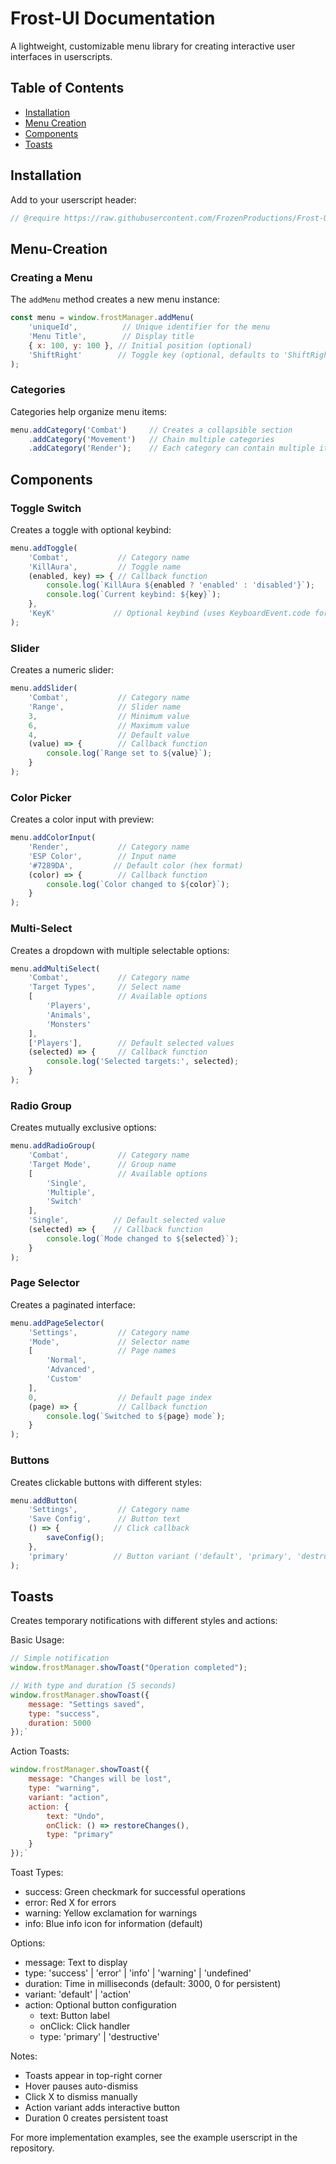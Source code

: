 # Frost-UI Documentation

A lightweight, customizable menu library for creating interactive user interfaces in userscripts.

## Table of Contents
- [Installation](#installation)
- [Menu Creation](#menu-creation)
- [Components](#components)
- [Toasts](#toasts)

## Installation

Add to your userscript header:

```javascript
// @require https://raw.githubusercontent.com/FrozenProductions/Frost-UI/main/scripts/Library.js
```

## Menu-Creation

### Creating a Menu
The `addMenu` method creates a new menu instance:

```javascript
const menu = window.frostManager.addMenu(
    'uniqueId',          // Unique identifier for the menu
    'Menu Title',        // Display title
    { x: 100, y: 100 }, // Initial position (optional)
    'ShiftRight'        // Toggle key (optional, defaults to 'ShiftRight')
);
```

### Categories
Categories help organize menu items:

```javascript
menu.addCategory('Combat')     // Creates a collapsible section
    .addCategory('Movement')   // Chain multiple categories
    .addCategory('Render');    // Each category can contain multiple items
```

## Components

### Toggle Switch
Creates a toggle with optional keybind:

```javascript
menu.addToggle(
    'Combat',           // Category name
    'KillAura',         // Toggle name
    (enabled, key) => { // Callback function
        console.log(`KillAura ${enabled ? 'enabled' : 'disabled'}`);
        console.log(`Current keybind: ${key}`);
    },
    'KeyK'             // Optional keybind (uses KeyboardEvent.code format)
);
```

### Slider
Creates a numeric slider:

```javascript
menu.addSlider(
    'Combat',           // Category name
    'Range',            // Slider name
    3,                  // Minimum value
    6,                  // Maximum value
    4,                  // Default value
    (value) => {        // Callback function
        console.log(`Range set to ${value}`);
    }
);
```

### Color Picker
Creates a color input with preview:

```javascript
menu.addColorInput(
    'Render',           // Category name
    'ESP Color',        // Input name
    '#7289DA',         // Default color (hex format)
    (color) => {        // Callback function
        console.log(`Color changed to ${color}`);
    }
);
```

### Multi-Select
Creates a dropdown with multiple selectable options:

```javascript
menu.addMultiSelect(
    'Combat',           // Category name
    'Target Types',     // Select name
    [                   // Available options
        'Players',
        'Animals',
        'Monsters'
    ],
    ['Players'],        // Default selected values
    (selected) => {     // Callback function
        console.log('Selected targets:', selected);
    }
);
```

### Radio Group
Creates mutually exclusive options:

```javascript
menu.addRadioGroup(
    'Combat',           // Category name
    'Target Mode',      // Group name
    [                   // Available options
        'Single',
        'Multiple',
        'Switch'
    ],
    'Single',          // Default selected value
    (selected) => {    // Callback function
        console.log(`Mode changed to ${selected}`);
    }
);
```

### Page Selector
Creates a paginated interface:

```javascript
menu.addPageSelector(
    'Settings',         // Category name
    'Mode',             // Selector name
    [                   // Page names
        'Normal',
        'Advanced',
        'Custom'
    ],
    0,                  // Default page index
    (page) => {         // Callback function
        console.log(`Switched to ${page} mode`);
    }
);
```

### Buttons
Creates clickable buttons with different styles:

```javascript
menu.addButton(
    'Settings',         // Category name
    'Save Config',      // Button text
    () => {            // Click callback
        saveConfig();
    },
    'primary'          // Button variant ('default', 'primary', 'destructive')
);
```

## Toasts
Creates temporary notifications with different styles and actions:

Basic Usage:
```javascript
// Simple notification
window.frostManager.showToast("Operation completed");

// With type and duration (5 seconds)
window.frostManager.showToast({
    message: "Settings saved",
    type: "success",
    duration: 5000
});`
```

Action Toasts:
```javascript
window.frostManager.showToast({
    message: "Changes will be lost",
    type: "warning",
    variant: "action",
    action: {
        text: "Undo",
        onClick: () => restoreChanges(),
        type: "primary"
    }
});`
```

Toast Types:
- success: Green checkmark for successful operations
- error: Red X for errors
- warning: Yellow exclamation for warnings
- info: Blue info icon for information (default)

Options:
- message: Text to display
- type: 'success' | 'error' | 'info' | 'warning' | 'undefined'
- duration: Time in milliseconds (default: 3000, 0 for persistent)
- variant: 'default' | 'action'
- action: Optional button configuration
  - text: Button label
  - onClick: Click handler
  - type: 'primary' | 'destructive'

Notes:
- Toasts appear in top-right corner
- Hover pauses auto-dismiss
- Click X to dismiss manually
- Action variant adds interactive button
- Duration 0 creates persistent toast

For more implementation examples, see the example userscript in the repository.
